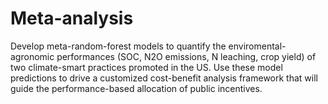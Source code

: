 # Meta-analysis
Develop meta-random-forest models to quantify the enviromental-agronomic performances (SOC, N2O emissions, N leaching, crop yield) of two climate-smart practices promoted in the US. Use these model predictions to drive a customized cost-benefit analysis framework that will guide the performance-based allocation of public incentives.
